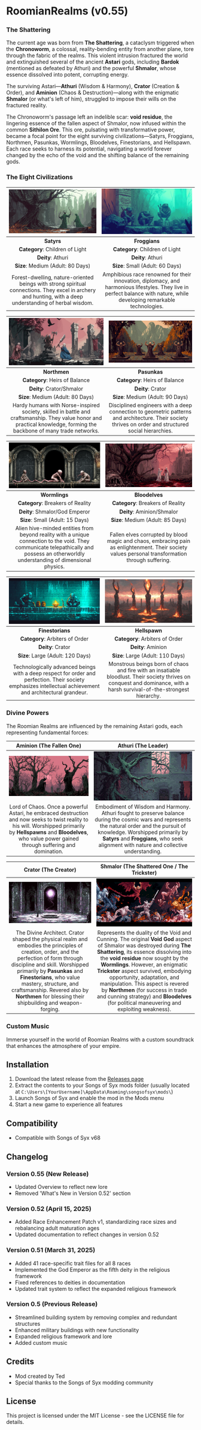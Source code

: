 # RoomianRealms (v0.55)

### The Shattering

The current age was born from **The Shattering**, a cataclysm triggered when the **Chronoworm**, a colossal, reality-bending entity from another plane, tore through the fabric of the realms. This violent intrusion fractured the world and extinguished several of the ancient **Astari** gods, including **Bardok** (mentioned as defeated by Athuri) and the powerful **Shmalor**, whose essence dissolved into potent, corrupting energy.

The surviving Astari—**Athuri** (Wisdom & Harmony), **Crator** (Creation & Order), and **Aminion** (Chaos & Destruction)—along with the enigmatic **Shmalor** (or what's left of him), struggled to impose their wills on the fractured reality.

The Chronoworm's passage left an indelible scar: **void residue**, the lingering essence of the fallen aspect of Shmalor, now infused within the common **Sithilon Ore**. This ore, pulsating with transformative power, became a focal point for the eight surviving civilizations—Satyrs, Froggians, Northmen, Pasunkas, Wormlings, Bloodelves, Finestorians, and Hellspawn. Each race seeks to harness its potential, navigating a world forever changed by the echo of the void and the shifting balance of the remaining gods.

### The Eight Civilizations

| ![Satyrs](docs/assets/race_backgrounds/satyrs.png) | ![Froggians](docs/assets/race_backgrounds/froggians.png) |
|:---:|:---:|
| **Satyrs** | **Froggians** |
| **Category**: Children of Light | **Category**: Children of Light |
| **Deity**: Athuri | **Deity**: Athuri |
| **Size**: Medium (Adult: 80 Days) | **Size**: Small (Adult: 60 Days) |
| Forest-dwelling, nature-oriented beings with strong spiritual connections. They excel in archery and hunting, with a deep understanding of herbal wisdom. | Amphibious race renowned for their innovation, diplomacy, and harmonious lifestyles. They live in perfect balance with nature, while developing remarkable technologies. |

| ![Northmen](docs/assets/race_backgrounds/northmen.png) | ![Pasunkas](docs/assets/race_backgrounds/pasunkas.png) |
|:---:|:---:|
| **Northmen** | **Pasunkas** |
| **Category**: Heirs of Balance | **Category**: Heirs of Balance |
| **Deity**: Crator/Shmalor | **Deity**: Crator |
| **Size**: Medium (Adult: 80 Days) | **Size**: Medium (Adult: 90 Days) |
| Hardy humans with Norse-inspired society, skilled in battle and craftsmanship. They value honor and practical knowledge, forming the backbone of many trade networks. | Disciplined engineers with a deep connection to geometric patterns and architecture. Their society thrives on order and structured social hierarchies. |

| ![Wormlings](docs/assets/race_backgrounds/wormlings.png) | ![Bloodelves](docs/assets/race_backgrounds/bloodelves.png) |
|:---:|:---:|
| **Wormlings** | **Bloodelves** |
| **Category**: Breakers of Reality | **Category**: Breakers of Reality |
| **Deity**: Shmalor/God Emperor | **Deity**: Aminion/Shmalor |
| **Size**: Small (Adult: 15 Days) | **Size**: Medium (Adult: 85 Days) |
| Alien hive-minded entities from beyond reality with a unique connection to the void. They communicate telepathically and possess an otherworldly understanding of dimensional physics. | Fallen elves corrupted by blood magic and chaos, embracing pain as enlightenment. Their society values personal transformation through suffering. |

| ![Finestorians](docs/assets/race_backgrounds/finestorians.png) | ![Hellspawn](docs/assets/race_backgrounds/hellspawn.png) |
|:---:|:---:|
| **Finestorians** | **Hellspawn** |
| **Category**: Arbiters of Order | **Category**: Arbiters of Order |
| **Deity**: Crator | **Deity**: Aminion |
| **Size**: Large (Adult: 120 Days) | **Size**: Large (Adult: 110 Days) |
| Technologically advanced beings with a deep respect for order and perfection. Their society emphasizes intellectual achievement and architectural grandeur. | Monstrous beings born of chaos and fire with an insatiable bloodlust. Their society thrives on conquest and dominance, with a harsh survival-of-the-strongest hierarchy. |


### Divine Powers

The Roomian Realms are influenced by the remaining Astari gods, each representing fundamental forces:

| Aminion (The Fallen One) | Athuri (The Leader) |
| :----------------------: | :-----------------: |
| ![Aminion](Mod%20Info/images/misc/misc_001.png) | ![Athuri](Mod%20Info/images/misc/misc_002.png) |
| Lord of Chaos. Once a powerful Astari, he embraced destruction and now seeks to twist reality to his will. Worshipped primarily by **Hellspawns** and **Bloodelves**, who value power gained through suffering and domination. | Embodiment of Wisdom and Harmony. Athuri fought to preserve balance during the cosmic wars and represents the natural order and the pursuit of knowledge. Worshipped primarily by **Satyrs** and **Froggians**, who seek alignment with nature and collective understanding. |

| Crator (The Creator) | Shmalor (The Shattered One / The Trickster) |
| :------------------: | :-----------------------------------------: |
| ![Crator](Mod%20Info/images/misc/misc_003.png) | ![Shmalor](Mod%20Info/images/misc/misc_004.png) |
| The Divine Architect. Crator shaped the physical realm and embodies the principles of creation, order, and the perfection of form through discipline and skill. Worshipped primarily by **Pasunkas** and **Finestorians**, who value mastery, structure, and craftsmanship. Revered also by **Northmen** for blessing their shipbuilding and weapon-forging. | Represents the duality of the Void and Cunning. The original **Void God** aspect of Shmalor was destroyed during **The Shattering**, its essence dissolving into the **void residue** now sought by the **Wormlings**. However, an enigmatic **Trickster** aspect survived, embodying opportunity, adaptation, and manipulation. This aspect is revered by **Northmen** (for success in trade and cunning strategy) and **Bloodelves** (for political maneuvering and exploiting weakness). |

### Custom Music

Immerse yourself in the world of Roomian Realms with a custom soundtrack that enhances the atmosphere of your empire.

## Installation

1. Download the latest release from the [Releases page](https://github.com/Thothius/roomian-realms/releases)
2. Extract the contents to your Songs of Syx mods folder (usually located at `C:\Users\[YourUsername]\AppData\Roaming\songsofsyx\mods\`)
3. Launch Songs of Syx and enable the mod in the Mods menu
4. Start a new game to experience all features

## Compatibility

- Compatible with Songs of Syx v68

## Changelog

### Version 0.55 (New Release)
- Updated Overview to reflect new lore
- Removed 'What's New in Version 0.52' section

### Version 0.52 (April 15, 2025)
- Added Race Enhancement Patch v1, standardizing race sizes and rebalancing adult maturation ages
- Updated documentation to reflect changes in version 0.52

### Version 0.51 (March 31, 2025)
- Added 41 race-specific trait files for all 8 races
- Implemented the God Emperor as the fifth deity in the religious framework
- Fixed references to deities in documentation
- Updated trait system to reflect the expanded religious framework

### Version 0.5 (Previous Release)
- Streamlined building system by removing complex and redundant structures
- Enhanced military buildings with new functionality
- Expanded religious framework and lore
- Added custom music

## Credits

- Mod created by Ted
- Special thanks to the Songs of Syx modding community

## License

This project is licensed under the MIT License - see the LICENSE file for details.
